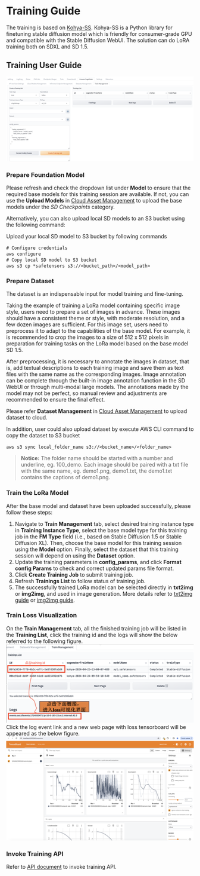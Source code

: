 # Training Guide


The training is based on [Kohya-SS](https://github.com/kohya-ss/sd-scripts). Kohya-SS is a Python library for finetuning stable diffusion model which is friendly for consumer-grade GPU and compatible with the Stable Diffusion WebUI. The solution can do LoRA training both on SDXL and SD 1.5.

## Training User Guide
![Kohya Training](../images/Kohya_training.png)

### Prepare Foundation Model
Please refresh and check the dropdown list under **Model** to ensure that the required base models for this training session are available. If not, you can use the **Upload Models** in [Cloud Asset Management](./CloudAssetsManage.md) to upload the base models under the *SD Checkpoints* category.

Alternatively, you can also upload local SD models to an S3 bucket using the following command:

Upload your local SD model to S3 bucket by following commands
```
# Configure credentials
aws configure
# Copy local SD model to S3 bucket
aws s3 cp *safetensors s3://<bucket_path>/<model_path>
```

### Prepare Dataset
The dataset is an indispensable input for model training and fine-tuning.

Taking the example of training a LoRa model containing specific image style, users need to prepare a set of images in advance. These images should have a consistent theme or style, with moderate resolution, and a few dozen images are sufficient. For this image set, users need to preprocess it to adapt to the capabilities of the base model. For example, it is recommended to crop the images to a size of 512 x 512 pixels in preparation for training tasks on the LoRa model based on the base model SD 1.5.

After preprocessing, it is necessary to annotate the images in  dataset, that is, add textual descriptions to each training image and save them as text files with the same name as the corresponding images. Image annotation can be complete through the built-in image annotation function in the SD WebUI or through multi-modal large models. The annotations made by the model may not be perfect, so manual review and adjustments are recommended to ensure the final effect.

Please refer **Dataset Management** in [Cloud Asset Management](./CloudAssetsManage.md) to upload dataset to cloud.

In addition, user could also upload dataset by execute AWS CLI command to copy the dataset to S3 bucket
```
aws s3 sync local_folder_name s3://<bucket_name>/<folder_name>
```

> **Notice:** The folder name should be started with a number and underline, eg. 100_demo. Each image should be paired with a txt file with the same name, eg. demo1.png, demo1.txt, the demo1.txt contains the captions of demo1.png.

### Train the LoRa Model
After the base model and dataset have been uploaded successfully, please follow these steps:
1. Navigate to **Train Management** tab, select desired training instance type in **Training Instance Type**, select the base model type for this training job in the **FM Type** field (i.e., based on Stable Diffusion 1.5 or Stable Diffusion XL). Then, choose the base model for this training session using the **Model** option. Finally, select the dataset that this training session will depend on using the **Dataset** option.
2. Update the training parameters in **config_params**, and click **Format config Params** to check and correct updated params file format.
3. Click **Create Training Job** to submit training job.
4. Refresh **Trainings List** to follow status of training job.
5. The successfully trained LoRa model can be selected directly in **txt2img** or **img2img**, and used in image generation. More details refer to [txt2img guide](./txt2img-guide.md) or [img2img guide](./img2img-guide.md).

### Train Loss Visualization
On the **Train Management** tab, all the finished training job will be listed in the **Training List**, click the training id and the logs will show the below referred to the following figure. 
![Training List](../images/traininglist.jpg)
Click the log event link and a new web page with loss tensorboard will be appeared as the below figure.
![Training Loss](../images/trainingloss.jpg)

### Invoke Training API

Refer to [API document](https://awslabs.github.io/stable-diffusion-aws-extension/en/developer-guide/api/1.5.0/) to invoke training API.
